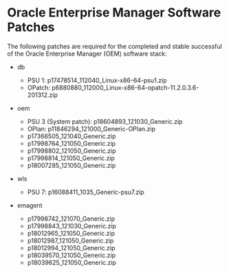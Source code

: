 # Oracle Enterprise Manager Software Patches

The following patches are required for the completed and stable successful of
the Oracle Enterprise Manager (OEM) software stack:

  - db
    - PSU 1: p17478514_112040_Linux-x86-64-psu1.zip
    - OPatch: p6880880_112000_Linux-x86-64-opatch-11.2.0.3.6-201312.zip
    
  - oem
    - PSU 3 (System patch): p18604893_121030_Generic.zip
    - OPlan: p11846294_121000_Generic-OPlan.zip
    - p17366505_121040_Generic.zip
    - p17998764_121050_Generic.zip
    - p17998802_121050_Generic.zip
    - p17998814_121050_Generic.zip
    - p18007285_121050_Generic.zip
   
  - wls
    - PSU 7: p16088411_1035_Generic-psu7.zip

  - emagent
    - p17998742_121070_Generic.zip
    - p17998843_121030_Generic.zip
    - p18012965_121050_Generic.zip
    - p18012987_121050_Generic.zip
    - p18012994_121050_Generic.zip
    - p18039570_121050_Generic.zip
    - p18039625_121050_Generic.zip
